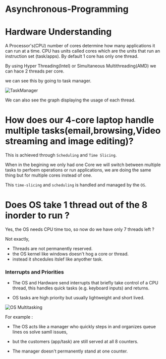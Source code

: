 # Asynchronous-Programming

# Hardware Understanding

A Processor's(CPU) number of cores determine how many applications it can run at a time.
CPU has units called cores which are the units that run an instruction set (task/apps).
By default 1 core has only one thread.

By using  Hyper Threading(Intel) or Simultaneous Multithreading(AMD)
we can hace 2 threads per core.

we can see this by going to task manager.

![TaskManager](https://github.com/user-attachments/assets/2bb2474e-0b50-47f2-bf12-61d24ee4b62a)

We can also see the graph displaying the usage of each thread.

# How does our  4-core laptop handle multiple tasks(email,browsing,Video streaming and image editing)?

This is achieved through `Scheduling` and `Time Slicing`.

When in the begining we only had one Core we will switch between multiple tasks to perfoem
operations or run applications, we are doing the same thing but for multiple cores instead of one.

This `time-slicing` and `scheduling` is handled and managed by the `OS`.

# Does OS take 1 thread out of the 8 inorder to run ?

Yes, the OS needs CPU time too, so now do we have only 7 threads left ?

Not exactly,

- Threads are not permanently reserved.
- the OS kernel like windows doesn't hog a core or thread.
- instead it shcedules itslef like anyother task.

### Interrupts and Priorities

- The OS and Hardware send interrupts that briefly take control of a CPU thread,
this handles quick tasks (e.g. keyboard inputs) and returns.

- OS tasks are high priority but usually lightweight and short lived.

![OS Multitasking](https://github.com/user-attachments/assets/d475e43c-040e-4d16-8631-518e01162b01)

For example :

- The OS acts like a manager who quickly steps in and organizes queue lines os 
solve samll issues,

- but the customers (app/task) are still served at all 8 counters.

- The manager doesn't permanently stand at one counter.



